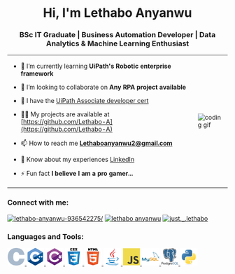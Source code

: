 <h1 align="center">Hi, I'm Lethabo Anyanwu</h1>
<h3 align="center">BSc IT Graduate | Business Automation Developer | Data Analytics & Machine Learning Enthusiast</h3>

<table>
  <tr>
    <td>
      
- 🌱 I’m currently learning **UiPath's Robotic enterprise framework**  
- 👯 I’m looking to collaborate on **Any RPA project available**  
- 🤝 I have the [UiPath Associate developer cert](https://credentials.uipath.com/016e6422-6735-4b09-9f82-bce2b39c3db0)  
- 👨‍💻 My projects are available at [https://github.com/Lethabo-A](https://github.com/Lethabo-A)  
- 📫 How to reach me **Lethaboanyanwu2@gmail.com**  
- 📄 Know about my experiences [LinkedIn](https://www.linkedin.com/in/lethabo-anyanwu-936542275/)  
- ⚡ Fun fact **I believe I am a pro gamer...**  

    </td>
    <td>
      <img src="https://media.giphy.com/media/qgQUggAC3Pfv687qPC/giphy.gif" alt="coding gif" width="350"/>
    </td>
  </tr>
</table>

<h3 align="left">Connect with me:</h3>
<p align="left">
<a href="https://linkedin.com/in/lethabo-anyanwu-936542275/" target="blank"><img align="center" src="https://raw.githubusercontent.com/rahuldkjain/github-profile-readme-generator/master/src/images/icons/Social/linked-in-alt.svg" alt="lethabo-anyanwu-936542275/" height="30" width="40" /></a>
<a href="https://fb.com/lethabo anyanwu" target="blank"><img align="center" src="https://raw.githubusercontent.com/rahuldkjain/github-profile-readme-generator/master/src/images/icons/Social/facebook.svg" alt="lethabo anyanwu" height="30" width="40" /></a>
<a href="https://instagram.com/just._.lethabo" target="blank"><img align="center" src="https://raw.githubusercontent.com/rahuldkjain/github-profile-readme-generator/master/src/images/icons/Social/instagram.svg" alt="just._.lethabo" height="30" width="40" /></a>
</p>

<h3 align="left">Languages and Tools:</h3>
<p align="left"> <a href="https://www.cprogramming.com/" target="_blank" rel="noreferrer"> <img src="https://raw.githubusercontent.com/devicons/devicon/master/icons/c/c-original.svg" alt="c" width="40" height="40"/> </a> <a href="https://www.w3schools.com/cpp/" target="_blank" rel="noreferrer"> <img src="https://raw.githubusercontent.com/devicons/devicon/master/icons/cplusplus/cplusplus-original.svg" alt="cplusplus" width="40" height="40"/> </a> <a href="https://www.w3schools.com/cs/" target="_blank" rel="noreferrer"> <img src="https://raw.githubusercontent.com/devicons/devicon/master/icons/csharp/csharp-original.svg" alt="csharp" width="40" height="40"/> </a> <a href="https://www.w3schools.com/css/" target="_blank" rel="noreferrer"> <img src="https://raw.githubusercontent.com/devicons/devicon/master/icons/css3/css3-original-wordmark.svg" alt="css3" width="40" height="40"/> </a> <a href="https://www.w3.org/html/" target="_blank" rel="noreferrer"> <img src="https://raw.githubusercontent.com/devicons/devicon/master/icons/html5/html5-original-wordmark.svg" alt="html5" width="40" height="40"/> </a> <a href="https://www.java.com" target="_blank" rel="noreferrer"> <img src="https://raw.githubusercontent.com/devicons/devicon/master/icons/java/java-original.svg" alt="java" width="40" height="40"/> </a> <a href="https://developer.mozilla.org/en-US/docs/Web/JavaScript" target="_blank" rel="noreferrer"> <img src="https://raw.githubusercontent.com/devicons/devicon/master/icons/javascript/javascript-original.svg" alt="javascript" width="40" height="40"/> </a> <a href="https://www.mysql.com/" target="_blank" rel="noreferrer"> <img src="https://raw.githubusercontent.com/devicons/devicon/master/icons/mysql/mysql-original-wordmark.svg" alt="mysql" width="40" height="40"/> </a> <a href="https://www.postgresql.org" target="_blank" rel="noreferrer"> <img src="https://raw.githubusercontent.com/devicons/devicon/master/icons/postgresql/postgresql-original-wordmark.svg" alt="postgresql" width="40" height="40"/> </a> <a href="https://www.python.org" target="_blank" rel="noreferrer"> <img src="https://raw.githubusercontent.com/devicons/devicon/master/icons/python/python-original.svg" alt="python" width="40" height="40"/> </a> </p>



